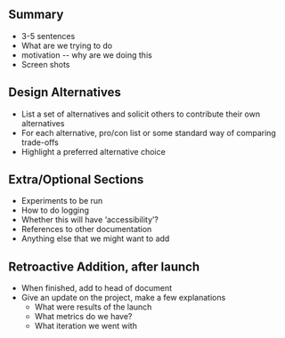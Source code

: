 ## Summary 
- 3-5 sentences
- What are we trying to do
- motivation -- why are we doing this
- Screen shots
## Design Alternatives
- List a set of alternatives and solicit others to contribute their own alternatives
- For each alternative, pro/con list or some standard way of comparing trade-offs
- Highlight a preferred alternative choice
## Extra/Optional Sections 
- Experiments to be run
- How to do logging
- Whether this will have ‘accessibility’?
- References to other documentation
- Anything else that we might want to add
## Retroactive Addition, after launch
- When finished, add to head of document
- Give an update on the project, make a few explanations
  - What were results of the launch
  - What metrics do we have?
  - What iteration we went with
